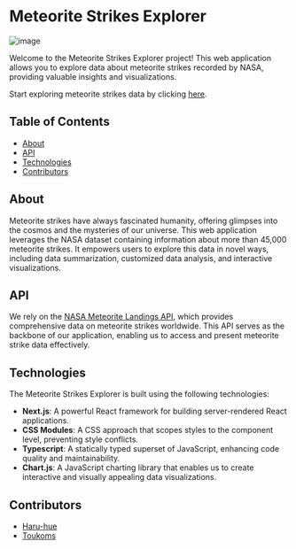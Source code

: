 # Meteorite Strikes Explorer

![image](https://github.com/chingu-voyages/v45-tier2-team-21/assets/53390409/6857db52-bae4-41c2-97ec-a57982e43182)

Welcome to the Meteorite Strikes Explorer project! This web application allows you to explore data about meteorite strikes recorded by NASA, providing valuable insights and visualizations.

Start exploring meteorite strikes data by clicking [here](https://meteorite-team21.netlify.app).

## Table of Contents

- [About](#about)
- [API](#api)
- [Technologies](#technologies)
- [Contributors](#contributors)

## About

Meteorite strikes have always fascinated humanity, offering glimpses into the cosmos and the mysteries of our universe. This web application leverages the NASA dataset containing information about more than 45,000 meteorite strikes. It empowers users to explore this data in novel ways, including data summarization, customized data analysis, and interactive visualizations.

## API

We rely on the [NASA Meteorite Landings API](https://data.nasa.gov/), which provides comprehensive data on meteorite strikes worldwide. This API serves as the backbone of our application, enabling us to access and present meteorite strike data effectively.

## Technologies

The Meteorite Strikes Explorer is built using the following technologies:

- **Next.js**: A powerful React framework for building server-rendered React applications.
- **CSS Modules**: A CSS approach that scopes styles to the component level, preventing style conflicts.
- **Typescript**: A statically typed superset of JavaScript, enhancing code quality and maintainability.
- **Chart.js**: A JavaScript charting library that enables us to create interactive and visually appealing data visualizations.

## Contributors

- [Haru-hue](https://github.com/Haru-hue)
- [Toukoms](https://github.com/Toukoms)
